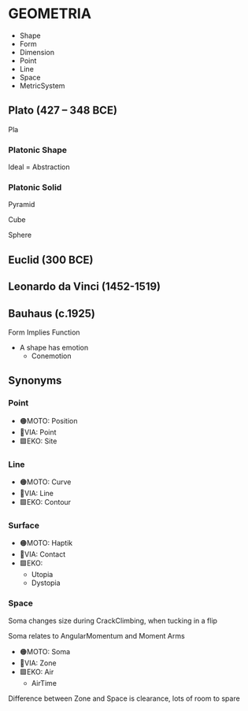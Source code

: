 # GEOMETRIA

- Shape
- Form
- Dimension
- Point
- Line
- Space
- MetricSystem

## Plato (427 – 348 BCE)

Pla

### Platonic Shape

Ideal = Abstraction

### Platonic Solid

Pyramid

Cube

Sphere

## Euclid (300 BCE)

## Leonardo da Vinci (1452-1519)

## Bauhaus (c.1925)

Form Implies Function

- A shape has emotion
    - Conemotion

## Synonyms

### Point

- 🟠<moto>MOTO</moto>: Position
- 🔻<via>VIA</via>: Point
- 🟩<eko>EKO</eko>: Site

### Line

- 🟠<moto>MOTO</moto>: Curve
- 🔻<via>VIA</via>: Line
- 🟩<eko>EKO</eko>: Contour

### Surface

- 🟠<moto>MOTO</moto>: Haptik
- 🔻<via>VIA</via>: Contact
- 🟩<eko>EKO</eko>:
    - Utopia
    - Dystopia

### Space

Soma changes size during CrackClimbing, when tucking in a flip

Soma relates to AngularMomentum and Moment Arms

- 🟠<moto>MOTO</moto>: Soma
- 🔻<via>VIA</via>: Zone
- 🟩<eko>EKO</eko>: Air
    - AirTime

Difference between Zone and Space is clearance, lots of room to spare